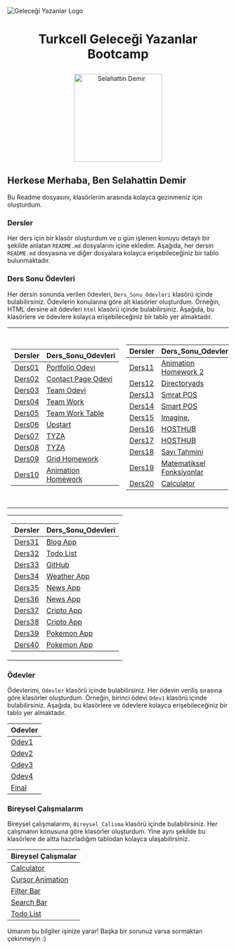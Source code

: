 ![Geleceği Yazanlar Logo](https://gelecegiyazanlar.turkcell.com.tr/themes/custom/gyz/logo.svg)
# <p align="center">Turkcell Geleceği Yazanlar Bootcamp</p>


<p align="center"><img src="https://avatars.githubusercontent.com/u/87477482?v=4" alt="Selahattin Demir" width="200px"></p>

## Herkese Merhaba, Ben Selahattin Demir

Bu Readme dosyasını, klasörlerim arasında kolayca gezinmeniz için oluşturdum. 
### Dersler

Her ders için bir klasör oluşturdum ve o gün işlenen konuyu detaylı bir şekilde anlatan ``README.md`` dosyalarını içine ekledim. Aşağıda, her dersin ``README.md`` dosyasına ve diğer dosyalara kolayca erişebileceğiniz bir tablo bulunmaktadır. 

### Ders Sonu Ödevleri

Her dersin sonunda verilen ödevleri, ``Ders_Sonu_Odevleri`` klasörü içinde bulabilirsiniz. Ödevlerin konularına göre alt klasörler oluşturdum. Örneğin, HTML dersine ait ödevleri ``html`` klasörü içinde bulabilirsiniz. Aşağıda, bu klasörlere ve ödevlere kolayca erişebileceğiniz bir tablo yer almaktadır.

<table align="center">
<tr>
<td>

| Dersler | Ders_Sonu_Odevleri |
|---------|--------------------|
| [Ders01](./Dersler/Ders01) | [Portfolio Odevi](./Ders_Sonu_Odevleri/html/Portfolio_Odevi) |
| [Ders02](./Dersler/Ders02) | [Contact Page Odevi](./Ders_Sonu_Odevleri/html/Contact_Page_Odevi) |
| [Ders03](./Dersler/Ders03) | [Team Odevi](./Ders_Sonu_Odevleri/html/Team_Odevi) |
| [Ders04](./Dersler/Ders04) | [Team Work](./Ders_Sonu_Odevleri/css/Team_Work) |
| [Ders05](./Dersler/Ders05) | [Team Work Table](./Ders_Sonu_Odevleri/css/Team_Work_Table) |
| [Ders06](./Dersler/Ders06) | [Upstart](./Ders_Sonu_Odevleri/css/GroupHomework) |
| [Ders07](./Dersler/Ders07) | [TYZA](./Ders_Sonu_Odevleri/css/GroupHomework02) |
| [Ders08](./Dersler/Ders08) | [TYZA](./Ders_Sonu_Odevleri/css/GroupHomework02) |
| [Ders09](./Dersler/Ders09) | [Grid Homework](./Ders_Sonu_Odevleri/css/Grid_Homework) |
| [Ders10](./Dersler/Ders10) | [Animation Homework](./Ders_Sonu_Odevleri/css/Animation_Homework) |

</td>
<td>

| Dersler | Ders_Sonu_Odevleri |
|---------|--------------------|
| [Ders11](./Dersler/Ders11) | [Animation Homework 2](./Ders_Sonu_Odevleri/css/Animation_Homework_2) |
| [Ders12](./Dersler/Ders12) | [Directoryads](./Ders_Sonu_Odevleri/sass/Sass_Homework) |
| [Ders13](./Dersler/Ders13) | [Smrat POS](./Ders_Sonu_Odevleri/sass/Sass_Homework2) |
| [Ders14](./Dersler/Ders14) | [Smart POS](./Ders_Sonu_Odevleri/sass/Sass_Homework2) |
| [Ders15](./Dersler/Ders15) | [Imagine.](./Ders_Sonu_Odevleri/bootstap/bootsrapWork) |
| [Ders16](./Dersler/Ders16) | [HOSTHUB](./Ders_Sonu_Odevleri/bootstap/blogWebsite) |
| [Ders17](./Dersler/Ders17) | [HOSTHUB](./Ders_Sonu_Odevleri/bootstrap-sass/TeamWork) |
| [Ders18](./Dersler/Ders18) | [Sayı Tahmini](./Ders_Sonu_Odevleri/js/teamwork1) |
| [Ders19](./Dersler/Ders19) | [Matematiksel Fonksiyonlar](./Ders_Sonu_Odevleri/js/teamwork2) |
| [Ders20](./Dersler/Ders20) | [Calculator](./Ders_Sonu_Odevleri/js/teamwork3) |

</td>
<td>

| Dersler | Ders_Sonu_Odevleri |
|---------|--------------------|
| [Ders21](./Dersler/Ders21) | [Calculator](./Ders_Sonu_Odevleri/js/teamwork3) |
| [Ders22](./Dersler/Ders22) | [To Do](./Ders_Sonu_Odevleri/js/teamworkTodo) |
| [Ders23](./Dersler/Ders23) | [To Do](./Ders_Sonu_Odevleri/js/teamworkTodo) |
| [Ders24](./Dersler/Ders24) | [Sinema Koleksiyon](./Ders_Sonu_Odevleri/js/teamworkSinema) |
| [Ders25](./Dersler/Ders25) | [Sinema Koleksiyon 2](./Ders_Sonu_Odevleri/js/teamworkmoviecoleksion) |
| [Ders26](./Dersler/Ders26) | [XOX](./Ders_Sonu_Odevleri/js/teamworkXOX) |
| [Ders27](./Dersler/Ders27) | [Sinema Koleksiyon Prototype](./Ders_Sonu_Odevleri/js/teamworkConstructor) |
| [Ders28](./Dersler/Ders28) | [Sinema Koleksiyon Prototype](./Ders_Sonu_Odevleri/js/teamworkConstructor) |
| [Ders29](./Dersler/Ders29) | [Sinema Koleksiyon Class](./Ders_Sonu_Odevleri/js/teamworkClass) |
| [Ders30](./Dersler/Ders30/my-app) | [Sinema Koleksiyon Class](./Ders_Sonu_Odevleri/js/teamworkClass) |

</td>
</tr>
</table>

<table align="center">
<tr>
<td>

| Dersler | Ders_Sonu_Odevleri |
|---------|--------------------|
| [Ders31](./Dersler/Ders31/my-app) | [Blog App](./Ders_Sonu_Odevleri/react/reactBlog) |
| [Ders32](./Dersler/Ders32/vite-project) | [Todo List](./Ders_Sonu_Odevleri/react/ToDoList/react-todo) |
| [Ders33](./Dersler/Ders33/vite-react) | [GitHub](./Ders_Sonu_Odevleri/react/Github/github-pages) |
| [Ders34](./Dersler/Ders34/styled-app) | [Weather App](./Ders_Sonu_Odevleri/react/weather-app/weather-app) |
| [Ders35](./Dersler/Ders35/SC) | [News App](./Ders_Sonu_Odevleri/react/NewsApp/news-app) |
| [Ders36](./Dersler/Ders36/router-app) | [News App](./Ders_Sonu_Odevleri/react/NewsApp/news-app) |
| [Ders37](./Dersler/Ders37/context-app) | [Cripto App](./Ders_Sonu_Odevleri/react/CoinApp/crypto-project) |
| [Ders38](./Dersler/Ders38/redux-app) | [Cripto App](./Ders_Sonu_Odevleri/react/CoinApp/crypto-project) |
| [Ders39](./Dersler/Ders39/first-next-app) | [Pokemon App](./Ders_Sonu_Odevleri/react/PokemonApp/pokemon-soss) |
| [Ders40](./Dersler/Ders40/formik-app) | [Pokemon App](./Ders_Sonu_Odevleri/react/PokemonApp/pokemon-soss) |

</td>
</tr>
</table>


### Ödevler

Ödevlerimi, `Odevler` klasörü içinde bulabilirsiniz. Her ödevin veriliş sırasına göre klasörler oluşturdum. Örneğin, birinci ödevi `Odev1` klasörü içinde bulabilirsiniz. Aşağıda, bu klasörlere ve ödevlere kolayca erişebileceğiniz bir tablo yer almaktadır.

| Odevler |
|---------|
| [Odev1](./Odevler/Odev-1) |
| [Odev2](./Odevler/Odev-2) |
| [Odev3](./Odevler/Odev-3) |
| [Odev4](./Odevler/Odev-4/) |
| [Final](./Odevler/Final/final-project/) |

### Bireysel Çalışmalarım

Bireysel çalışmalarımı, `Bireysel_Calisma` klasörü içinde bulabilirsiniz. Her çalışmanın konusuna göre klasörler oluşturdum. Yine aynı şekilde bu klasörlere de altta hazırladığım tablodan kolayca ulaşabilirsiniz.

| Bireysel Çalışmalar |
|---------------------|
| [Calculator](./Bireysel_Calismalar/JS/Calculator) |
| [Cursor Animation](./Bireysel_Calismalar/JS/Cursor-Animation) |
| [Filter Bar](./Bireysel_Calismalar/JS/Filter-Bar) |
| [Search Bar](./Bireysel_Calismalar/JS/Search-Bar) |
| [Todo List](./Bireysel_Calismalar/React/ToDoList) |


Umarım bu bilgiler işinize yarar! Başka bir sorunuz varsa sormaktan çekinmeyin :) 
